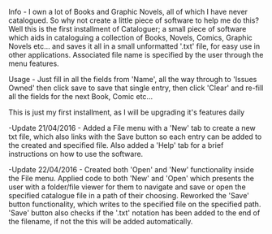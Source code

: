 Info - I own a lot of Books and Graphic Novels, all of which I have never catalogued. So why not create a little piece of software to help me do this? Well this is the first installment of Cataloguer; a small piece of software which aids in cataloguing a collection of Books, Novels, Comics, Graphic Novels etc... and saves it all in a small unformatted '.txt' file, for easy use in other applications. Associated file name is specified by the user through the menu features.

Usage - Just fill in all the fields from 'Name', all the way through to 'Issues Owned' then click save to save that single entry, then click 'Clear' and re-fill all the fields for the next Book, Comic etc...

This is just my first installment, as I will be upgrading it's features daily

-Update 21/04/2016 - Added a File menu with a 'New' tab to create a new txt file, which also links with the Save button so each entry can be added to the created and specified file. Also added a 'Help' tab for a brief instructions on how to use the software.

-Update 22/04/2016 - Created both 'Open' and 'New' functionality inside the File menu. Applied code to both 'New' and 'Open' which presents the user with a folder/file viewer for them to navigate and save or open the specified catalogue file in a path of their choosing. Reworked the 'Save' button functionality, which writes to the specified file on the specified path. 'Save' button also checks if the '.txt' notation has been added to the end of the filename, if not the this will be added automatically.
